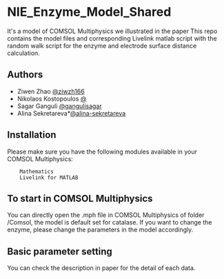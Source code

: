 # NIE_Enzyme_Model_Shared
It's a model of COMSOL Multiphysics we illustrated in the paper 
This repo contains the model files and corresponding Livelink matlab script with the random walk script for the enzyme and electrode surface distance calculation.
## Authors 

- Ziwen Zhao [@ziwzh166](https://github.com/ziwzh166)
- Nikolaos Kostopoulos [@ ]( )
- Sagar Ganguli [@gangulisagar](https://github.com/gangulisagar)
- Alina Sekretareva*[@alina-sekretareva](https://github.com/alina-sekretareva)

## Installation 

Please make sure you have the following modules available in your COMSOL Multiphysics:
``` Chemical Species Transport
    Mathematics
    Livelink for MATLAB
```
## To start in COMSOL Multiphysics
You can directly open the .mph file in COMSOL Multiphysics of folder /Comsol, the model is default set for catalase. If you want to change the enzyme, please change the parameters in the model accordingly.
## Basic parameter setting
You can check the description in paper for the detail of each data.  
